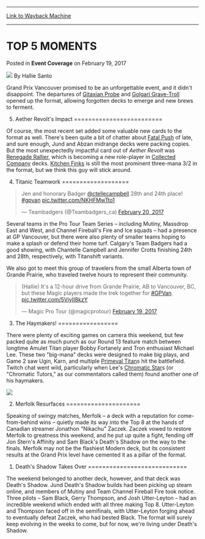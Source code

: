 
---
[Link to Wayback Machine](https://web.archive.org/web/20170222163834/http://magic.wizards.com/en/events/coverage/gpvan17/top-5-moments-2017-02-19)

[_metadata_:author]:- "Hallie Santo"
[_metadata_:description]:- "Grand Prix Vancouver promised to be an unforgettable event, and it didn't disappoint. The departures of [autocard]Gitaxian Probe[/autocard] and [autocard]Golgari Grave-Troll[/autocard] opened up the format, allowing forgotten decks to emerge and new brews to ferment."
[_metadata_:generator]:- "Drupal 7 (http://drupal.org)"
[_metadata_:node]:- "1125896"
[_metadata_:publish_date]:- "2017-02-19"
[_metadata_:source]:- "div-main-content"
[_metadata_:title]:- "TOP 5 MOMENTS"
[_metadata_:wayback_capture_timestamp]:- "2017-02-22 16:38:34"
[_metadata_:wayback_raw_url]:- "https://web.archive.org/web/20170222163834id_/http://magic.wizards.com/en/events/coverage/gpvan17/top-5-moments-2017-02-19"
[_metadata_:wayback_url]:- "http://magic.wizards.com/en/events/coverage/gpvan17/top-5-moments-2017-02-19"
---


TOP 5 MOMENTS
=============



 Posted in **Event Coverage**
 on February 19, 2017 






![](https://media.magic.wizards.com/styles/auth_small/public/images/person/halliesanto_icon.jpg)
By Hallie Santo











Grand Prix Vancouver promised to be an unforgettable event, and it didn't disappoint. The departures of [Gitaxian Probe](http://gatherer.wizards.com/Pages/Card/Details.aspx?name=Gitaxian+Probe) and [Golgari Grave-Troll](http://gatherer.wizards.com/Pages/Card/Details.aspx?name=Golgari+Grave-Troll) opened up the format, allowing forgotten decks to emerge and new brews to ferment.


5. Aether Revolt's Impact
=========================



 Of course, the most recent set added some valuable new cards to the format as well. There's been quite a bit of chatter about [Fatal Push](http://gatherer.wizards.com/Pages/Card/Details.aspx?name=Fatal+Push) of late, and sure enough, Jund and Abzan midrange decks were packing copies. But the most unexpectedly impactful card out of *Aether Revolt* was [Renegade Rallier](http://gatherer.wizards.com/Pages/Card/Details.aspx?name=Renegade+Rallier), which is becoming a new role-player in [Collected Company](http://gatherer.wizards.com/Pages/Card/Details.aspx?name=Collected+Company) decks. [Kitchen Finks](http://gatherer.wizards.com/Pages/Card/Details.aspx?name=Kitchen+Finks) is still the most prominent three-mana 3/2 in the format, but we think this guy will stick around.



4. Titanic Teamwork
===================



> 
> 
>  Jen and honorary Badger [@ctellecampbell](https://twitter.com/ctellecampbell) 28th and 24th place! [#gpvan](https://twitter.com/hashtag/gpvan?src=hash) [pic.twitter.com/NKHFMwTto1](https://t.co/NKHFMwTto1)
> 
> 
> 
>  — Teambadgers (@Teambadgers\_ca) [February 20, 2017](https://twitter.com/Teambadgers_ca/status/833478134687096833)
> 



 Several teams in the Pro Tour Team Series – including Mutiny, Massdrop East and West, and Channel Fireball's Fire and Ice squads – had a presence at GP Vancouver, but there were also plenty of smaller teams hoping to make a splash or defend their home turf. Calgary's Team Badgers had a good showing, with Chantelle Campbell and Jennifer Crotts finishing 24th and 28th, respectively, with Titanshift variants.



We also got to meet this group of travelers from the small Alberta town of Grande Prairie, who traveled twelve hours to represent their community.



> 
> 
>  (Hallie) It's a 12-hour drive from Grande Prairie, AB to Vancouver, BC, but these Magic players made the trek together for [#GPVan](https://twitter.com/hashtag/GPVan?src=hash). [pic.twitter.com/5ViyII8kzY](https://t.co/5ViyII8kzY)
> 
> 
> 
>  — Magic Pro Tour (@magicprotour) [February 19, 2017](https://twitter.com/magicprotour/status/833364247782371329)
> 


3. The Haymakers!
=================


There were plenty of exciting games on camera this weekend, but few packed quite as much punch as our Round 13 feature match between longtime Amulet Titan player Bobby Fortanely and Tron enthusiast Michael Lee. These two "big-mana" decks were designed to make big plays, and Game 2 saw Ugin, Karn, and multiple [Primeval Titan](http://gatherer.wizards.com/Pages/Card/Details.aspx?name=Primeval+Titan)s hit the battlefield. Twitch chat went wild, particularly when Lee's [Chromatic Star](http://gatherer.wizards.com/Pages/Card/Details.aspx?name=Chromatic+Star)s (or "Chromatic Tutors," as our commentators called them) found another one of his haymakers.



  
![](https://media.wizards.com/2017/events/gpvan17/m_gpVan17_FortanelyvLee.jpg)


2. Merfolk Resurfaces
=====================


Speaking of swingy matches, Merfolk – a deck with a reputation for come-from-behind wins – quietly made its way into the Top 8 at the hands of Canadian streamer Jonathon "Nikachu" Zaczek. Zaczek vowed to restore Merfolk to greatness this weekend, and he put up quite a fight, fending off Jon Stern's Affinity and Sam Black's Death's Shadow on the way to the finals. Merfolk may not be the flashiest Modern deck, but its consistent results at the Grand Prix level have cemented it as a pillar of the format.


1. Death's Shadow Takes Over
============================


The weekend belonged to another deck, however, and that deck was Death's Shadow. Jund Death's Shadow builds had been picking up steam online, and members of Mutiny and Team Channel Fireball Fire took notice. Three pilots – Sam Black, Gerry Thompson, and Josh Utter-Leyton – had an incredible weekend which ended with all three making Top 8. Utter-Leyton and Thompson faced off in the semifinals, with Utter-Leyton forging ahead to eventually defeat Zaczek, who had bested Black. The format will surely keep evolving in the weeks to come, but for now, we're living under Death's Shadow.







